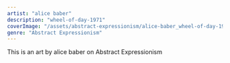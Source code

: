 ```yaml
---
artist: "alice baber"
description: "wheel-of-day-1971"
coverImage: "/assets/abstract-expressionism/alice-baber_wheel-of-day-1971.jpg"
genre: "Abstract Expressionism"
---
```

This is an art by alice baber on Abstract Expressionism

